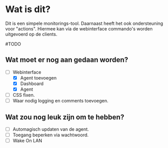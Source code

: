 # Wat is dit?
Dit is een simpele monitorings-tool. Daarnaast heeft het ook ondersteuning voor "actions". Hiermee kan via de webinterface commando's worden uitgevoerd op de clients.

#TODO
## Wat moet er nog aan gedaan worden?
- [ ] Webinterface
  - [X] Agent toevoegen
  - [X] Dashboard
  - [X] Agent
- [ ] CSS fixen.
- [ ] Waar nodig logging en comments toevoegen.

## Wat zou nog leuk zijn om te hebben?
- [ ] Automagisch updaten van de agent.
- [ ] Toegang beperken via wachtwoord.
- [ ] Wake On LAN
